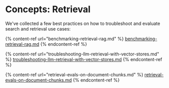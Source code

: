 # Concepts: Retrieval

We've collected a few best practices on how to troubleshoot and evaluate search and retrieval use cases:

{% content-ref url="benchmarking-retrieval-rag.md" %}
[benchmarking-retrieval-rag.md](benchmarking-retrieval-rag.md)
{% endcontent-ref %}

{% content-ref url="troubleshooting-llm-retrieval-with-vector-stores.md" %}
[troubleshooting-llm-retrieval-with-vector-stores.md](troubleshooting-llm-retrieval-with-vector-stores.md)
{% endcontent-ref %}

{% content-ref url="retrieval-evals-on-document-chunks.md" %}
[retrieval-evals-on-document-chunks.md](retrieval-evals-on-document-chunks.md)
{% endcontent-ref %}
